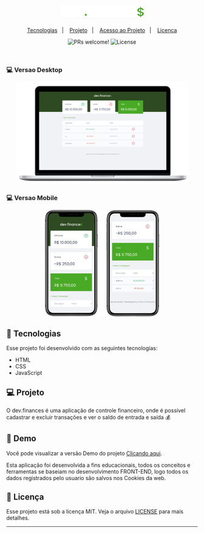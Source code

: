 <h1 align="center">
    <img alt="dev.finances" title="dev.finances" src="./assets/logo.svg" width="220px" />
</h1>

<p align="center">
    <a href="#-tecnologias">Tecnologias</a>&nbsp;&nbsp;&nbsp;|&nbsp;&nbsp;&nbsp;
    <a href="#-projeto">Projeto</a>&nbsp;&nbsp;&nbsp;|&nbsp;&nbsp;&nbsp;
    <a href="#acesso">Acesso ao Projeto</a>&nbsp;&nbsp;&nbsp;|&nbsp;&nbsp;&nbsp;
    <a href="#memo-licenca">Licenca</a>
</p>

<p align="center">
 <img src="https://img.shields.io/static/v1?label=PRs&message=welcome&color=49AA26&labelColor=000000" alt="PRs welcome!" />

  <img alt="License" src="https://img.shields.io/static/v1?label=license&message=MIT&color=49AA26&labelColor=000000">
</p>

<br>

### 💻 Versao Desktop
<p align="center">
    <img alt="dev.finances" src="https://github.com/VictorCrisostomo/Dev.finance/blob/main/assets/desktop-print.png" width="90%">
</p>

### 💻 Versao Mobile
<p align="center">
    <img alt="dev.finances" src="https://github.com/VictorCrisostomo/Dev.finance/blob/main/assets/mobile-print.png" width="60%">
</p>

## 🚀 Tecnologias

Esse projeto foi desenvolvido com as seguintes tecnologias:

- HTML
- CSS
- JavaScript

## 💻 Projeto

O dev.finances é uma aplicação de controle financeiro, onde é possível cadastrar e excluir transações e ver o saldo de entrada e saída 💰

## 📝 Demo

Você pode visualizar a versão Demo do projeto <a href="https://devfinance-drab.vercel.app/#">Clicando aqui</a>.

Esta aplicação foi desenvolvida a fins educacionais, todos os conceitos e ferramentas se baseiam no desenvolvimento FRONT-END, logo todos os dados registrados pelo usuario são salvos nos Cookies da web.

## :memo: Licença

Esse projeto está sob a licença MIT. Veja o arquivo [LICENSE](LICENSE.md) para mais detalhes.

---
